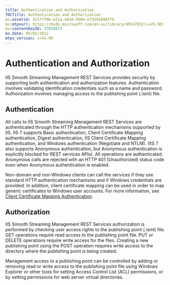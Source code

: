 ```yaml
---
title: Authentication and Authorization
TOCTitle: Authentication and Authorization
ms:assetid: 3c577f0b-e21a-4d26-9304-e73292b90ff6
ms:mtpsurl: https://msdn.microsoft.com/en-us/library/Hh547032(v=VS.90)
ms:contentKeyID: 37836873
ms.date: 05/02/2012
mtps_version: v=VS.90
---
```


# Authentication and Authorization

IIS Smooth Streaming Management REST Services provides security by supporting both authentication and authorization features. Authentication involves validating identification credentials such as a name and password. Authorization involves managing access to the publishing point (.isml) file.

## Authentication

All calls to IIS Smooth Streaming Management REST Services are authenticated through the HTTP authentication mechanisms supported by IIS. IIS 7 supports Basic authentication, Client Certificate Mapping authentication, Digest authentication, IIS Client Certificate Mapping authentication, and Windows authentication (Negotiate and NTLM). (IIS 7 also supports Anonymous authentication, but Anonymous authentication is explicitly blocked for REST services APIs). All operations are authenticated. Anonymous calls are rejected with an HTTP 401 (Unauthorized) status code even when Anonymous authentication is enabled.

Non-domain and non-Windows clients can call the services if they use standard HTTP authentication mechanisms and if Windows credentials are provided. In addition, client certificate mapping can be used in order to map generic certificates to Windows user accounts. For more information, see [Client Certificate Mapping Authentication](http://www.iis.net/configreference/system.webserver/security/authentication/clientcertificatemappingauthentication).

## Authorization

IIS Smooth Streaming Management REST Services authorization is performed by checking user access rights to the publishing point (.isml) file. GET operations require read access to the publishing point file. PUT or DELETE operations require write access for the files. Creating a new publishing point using the POST operation requires write access to the directory where the publishing point is being created.

Management access to a publishing point can be controlled by adding or removing read or write access to the publishing point file using Windows Explorer or other tools for setting Access Control List (ACL) permissions, or by setting permissions for web server virtual directories.

